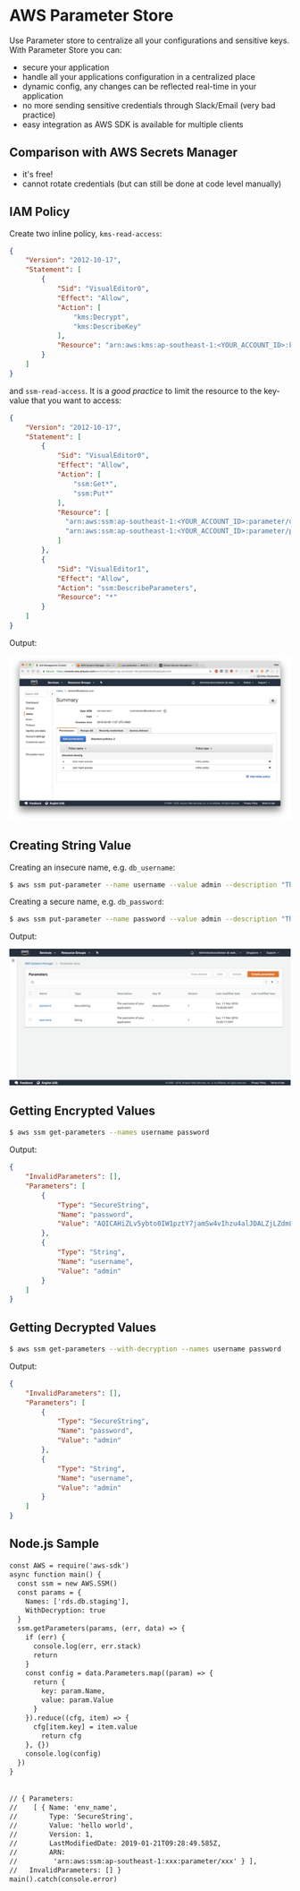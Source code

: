 # AWS Parameter Store

Use Parameter store to centralize all your configurations and sensitive keys. With Parameter Store you can:

- secure your application
- handle all your applications configuration in a centralized place
- dynamic config, any changes can be reflected real-time in your application
- no more sending sensitive credentials through Slack/Email (very bad practice)
- easy integration as AWS SDK is available for multiple clients

## Comparison with AWS Secrets Manager

- it's free!
- cannot rotate credentials (but can still be done at code level manually)

## IAM Policy

Create two inline policy, `kms-read-access`:

```json
{
    "Version": "2012-10-17",
    "Statement": [
        {
            "Sid": "VisualEditor0",
            "Effect": "Allow",
            "Action": [
                "kms:Decrypt",
                "kms:DescribeKey"
            ],
            "Resource": "arn:aws:kms:ap-southeast-1:<YOUR_ACCOUNT_ID>:key/*"
        }
    ]
}
```

and `ssm-read-access`. It is a *good practice* to limit the resource to the key-value that you want to access:

```json
{
    "Version": "2012-10-17",
    "Statement": [
        {
            "Sid": "VisualEditor0",
            "Effect": "Allow",
            "Action": [
                "ssm:Get*",
                "ssm:Put*"
            ],
            "Resource": [
              "arn:aws:ssm:ap-southeast-1:<YOUR_ACCOUNT_ID>:parameter/username",
              "arn:aws:ssm:ap-southeast-1:<YOUR_ACCOUNT_ID>:parameter/password"
            ]
        },
        {
            "Sid": "VisualEditor1",
            "Effect": "Allow",
            "Action": "ssm:DescribeParameters",
            "Resource": "*"
        }
    ]
}
```

Output:

![iam-role](./iam-role.png)

## Creating String Value

Creating an insecure name, e.g. `db_username`:

```bash
$ aws ssm put-parameter --name username --value admin --description "The username of your application" --type String
```

Creating a secure name, e.g. `db_password`:

```bash
$ aws ssm put-parameter --name password --value admin --description "The password of your application" --type SecureString --key-id alias/aws/ssm
```

Output:

![parameter-store](./parameter-store.png)

## Getting Encrypted Values

```bash
$ aws ssm get-parameters --names username password
```

Output:

```json
{
    "InvalidParameters": [],
    "Parameters": [
        {
            "Type": "SecureString",
            "Name": "password",
            "Value": "AQICAHiZLv5ybto0IW1pztY7jamSw4vIhzu4alJDALZjLZdmLgF7h61JVVpWsbFGEws7CPF3AAAAYzBhBgkqhkiG9w0BBwagVDBSAgEAME0GCSqGSIb3DQEHATAeBglghkgBZQMEAS4wEQQMWLItsYr0TChRE/8TAgEQgCCA7RMcwta3ELvl1Y+qf3cHkffW383491WZQT8jrRLM+Q=="
        },
        {
            "Type": "String",
            "Name": "username",
            "Value": "admin"
        }
    ]
}
```

## Getting Decrypted Values

```bash
$ aws ssm get-parameters --with-decryption --names username password
```

Output:

```json
{
    "InvalidParameters": [],
    "Parameters": [
        {
            "Type": "SecureString",
            "Name": "password",
            "Value": "admin"
        },
        {
            "Type": "String",
            "Name": "username",
            "Value": "admin"
        }
    ]
}
```


## Node.js Sample

```
const AWS = require('aws-sdk')
async function main() {
  const ssm = new AWS.SSM()
  const params = {
    Names: ['rds.db.staging'],
    WithDecryption: true
  }
  ssm.getParameters(params, (err, data) => {
    if (err) {
      console.log(err, err.stack)
      return
    }
    const config = data.Parameters.map((param) => {
      return {
        key: param.Name,
        value: param.Value
      }
    }).reduce((cfg, item) => {
      cfg[item.key] = item.value
        return cfg
    }, {})
    console.log(config)
  })
}


// { Parameters:
//    [ { Name: 'env_name',
//        Type: 'SecureString',
//        Value: 'hello world',
//        Version: 1,
//        LastModifiedDate: 2019-01-21T09:28:49.585Z,
//        ARN:
//         'arn:aws:ssm:ap-southeast-1:xxx:parameter/xxx' } ],
//   InvalidParameters: [] }
main().catch(console.error)
```
